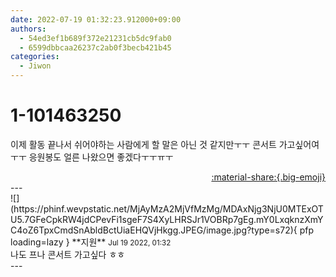 ```yaml
---
date: 2022-07-19 01:32:23.912000+09:00
authors:
  - 54ed3ef1b689f372e21231cb5dc9fab0
  - 6599dbbcaa26237c2ab0f3becb421b45
categories:
  - Jiwon
---
```


# 1-101463250

<div class="post-container" markdown="1">
<div class="content-container md-sidebar__scrollwrap" markdown="1">

이제 활동 끝나서 쉬어야하는 사람에게 할 말은 아닌 것 같지만ㅜㅜ 콘서트 가고싶어여ㅜㅜ 응원봉도 얼른 나왔으면 좋겠다ㅜㅜㅠㅜ 

</div>
</div>

<div style="text-align: right;" markdown="1">
<a href="https://weverse.io/fromis9/fanpost/1-101463250" style="text-align: right;">:material-share:{.big-emoji}</a>
</div>
---

<div class="comments-container md-sidebar__scrollwrap" markdown="1">
<div class="comment" markdown="1">
<div class='id-container' markdown="1">
![](https://phinf.wevpstatic.net/MjAyMzA2MjVfMzMg/MDAxNjg3NjU0MTExOTU5.7GFeCpkRW4jdCPevFi1sgeF7S4XyLHRSJr1VOBRp7gEg.mY0LxqknzXmYC4oZ6TpxCmdSnAbldBctUiaEHQVjHkgg.JPEG/image.jpg?type=s72){ pfp loading=lazy }
**<span class="artist">지원</span>** <small>Jul 19 2022, 01:32</small><br>
</div>
<div class='comment-body' markdown="1">
나도 프나 콘서트 가고싶다 ㅎㅎ
</div>
</div>
</div>
---
